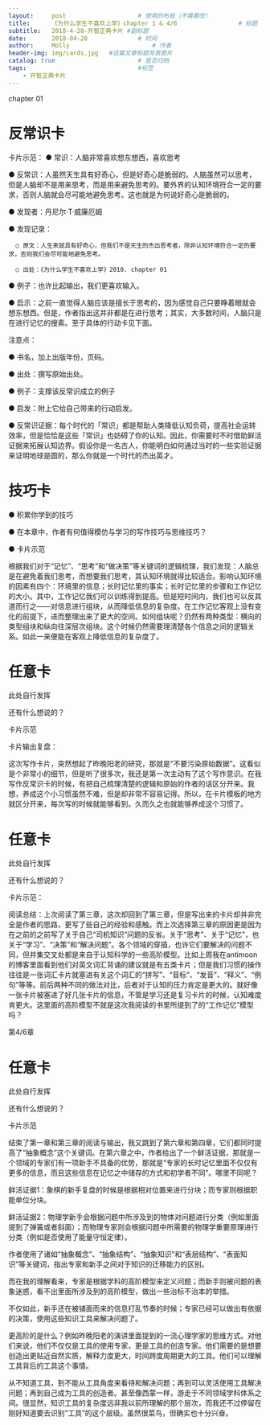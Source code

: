 ```yaml
---
layout:     post   				    # 使用的布局（不需要改）
title:      《为什么学生不喜欢上学》chapter 1 & 4/6 				# 标题
subtitle:   2018-4-28-开智正典卡片 #副标题
date:       2018-04-28 				# 时间
author:     Molly 						# 作者
header-img: img/cards.jpg 	#这篇文章标题背景图片
catalog: true 						# 是否归档
tags:								#标签
    - 开智正典卡片
---
```


chapter 01

# 反常识卡

卡片示范：
  ● 常识：人脑非常喜欢想东想西，喜欢思考

  ● 反常识：人虽然天生具有好奇心，但是好奇心是脆弱的。人脑虽然可以思考，但是人脑却不是用来思考，而是用来避免思考的。要外界的认知环境符合一定的要求，否则人脑就会尽可能地避免思考。这也就是为何说好奇心是脆弱的。

  ● 发现者：丹尼尔·T·威廉厄姆

  ● 发现记录：

      ○ 原文：人生来就具有好奇心，但我们不是天生的杰出思考者，除非认知环境符合一定的要求，否则我们会尽可能地避免思考。

      ○ 出处：《为什么学生不喜欢上学》2010. chapter 01

  ● 例子：也许比起输出，我们更喜欢输入。

  ● 启示：之前一直觉得人脑应该是擅长于思考的，因为感觉自己只要睁着眼就会想东想西。但是，作者指出这并非都是在进行思考；其实，大多数时间，人脑只是在进行记忆的搜索。至于具体的行动卡见下面。

注意点：

  ● 书名，加上出版年份，页码。

  ● 出处：撰写原始出处。

  ● 例子：支撑该反常识成立的例子

  ● 启发：附上它给自己带来的行动启发。

  ● 反常识证据：每个时代的「常识」都是帮助人类降低认知负荷，提高社会运转效率，但是恰恰是这些「常识」也妨碍了你的认知。因此，你需要时不时借助鲜活证据来拓展认知边界。假设你是一名古人，你能明白如何通过当时的一些实验证据来证明地球是圆的，那么你就是一个时代的杰出英才。


# 技巧卡

  ● 积累你学到的技巧

  ●  在本章中，作者有何值得模仿与学习的写作技巧与思维技巧？

  ● 卡片示范

  根据我们对于“记忆”、“思考”和“做决策”等关键词的逻辑梳理，我们发现：人脑总是在避免着我们思考，而想要我们思考，其认知环境就得比较适合。影响认知环境的因素有四个：环境里的信息；长时记忆里的事实；长时记忆里的步骤和工作记忆的大小。其中，工作记忆我们可以训练得到提高。但是短时间内，我们也可以反其道而行之——对信息进行组块，从而降低信息的复杂度。在工作记忆客观上没有变化的前提下，进而整理出来了更大的空间。如何组块呢？仍然有两种类型：横向的类型组块和纵向往深层次组块。这个时候仍然需要理清楚各个信息之间的逻辑关系。如此一来便能在客观上降低信息的复杂度了。


# 任意卡

  此处自行发挥

  还有什么想说的？

  卡片示范

卡片输出复盘：

这次写作卡片，突然想起了昨晚阳老的研究，那就是“不要污染原始数据”。这看似是个非常小的细节，但是听了很多次，我还是第一次主动有了这个写作意识。在我写作反常识卡的时候，有把自己梳理清楚的逻辑和原始的作者的话区分开来。我想，养成这个小习惯虽然不难，但是却非常不容易记得。所以，在卡片模板的地方就区分开来，每次写的时候就能够看到。久而久之也就能够养成这个习惯了。


# 任意卡

此处自行发挥

还有什么想说的？

卡片示范：

阅读总结：上次阅读了第三章，这次却回到了第三章，但是写出来的卡片却并非完全是作者的思路，更写了些自己的经验和感触。而上次选择第三章的原因更是因为在之前的之前写了关于自己“司机知识”问题的反省。关于“思考”、关于“记忆”，也关于“学习”、“决策”和“解决问题”。各个领域的穿插，也许它们要解决的问题不同，但并集交叉处都是来自于认知科学的一些高阶模型。比如上周我在antimoon的博客里面看到他们对英文词汇背诵的建议就是有五类卡片；但是我们习惯的操作往往是一张词汇卡片就塞进有关这个词汇的“拼写”、“音标”、“发音”、“释义”、“例句”等等。前后两种不同的做法对比，后者对于认知的压力肯定是更大的。就好像一张卡片被塞进了好几张卡片的信息，不管是学习还是复习卡片的时候，认知难度肯更大。这里面的高阶模型不就是这次我阅读的书里所提到了的“工作记忆”模型吗？


第4/6章

# 任意卡
此处自行发挥

还有什么想说的？

卡片示范

结束了第一章和第三章的阅读与输出，我又跳到了第六章和第四章，它们都同时提高了“抽象概念”这个关键词。在第六章之中，作者给出了一个鲜活证据，那就是一个领域的专家们有一项新手不具备的优势，那就是“专家的长时记忆里面不仅仅有更多的信息，而且这些信息在记忆之中储存的方式和初学者不同”。哪里不同呢？

鲜活证据1：象棋的新手复盘的时候是根据相对位置来进行分块；而专家则根据职能单位分块。

鲜活证据2：物理学新手会根据问题中所涉及到的物体对问题进行分类（例如里面提到了弹簧或者斜面）；而物理专家则会根据问题中所需要的物理学重要原理进行分类（例如是否使用了能量守恒定律）。

作者使用了诸如“抽象概念”、“抽象结构”、“抽象知识”和“表层结构”、“表面知识”等关键词，指出专家和新手之间对于知识的迁移能力的区别。

而在我的理解看来，专家是根据学科的高阶模型来定义问题；而新手则被问题的表象迷惑，看不出里面所涉及到的高阶模型，做出一些治标不治本的举措。

不仅如此，新手还在被铺面而来的信息打乱节奏的时候；专家已经可以做出有依据的决策，使用这些知识工具来解决问题了。

更高阶的是什么？例如昨晚阳老的演讲里面提到的一流心理学家的思维方式。对他们来说，他们不仅仅是工具的使用专家，更是工具的创造专家。他们需要的是想要创造出更贴近自然实质，解释力度更大，时间跨度周期更大的工具。他们可以理解工具背后的工具这个事情。

从不知道工具，到不能从工具角度来看待和解决问题；再到可以灵活使用工具解决问题；再到自己成为工具的创造者。甚至像西蒙一样，游走于不同领域学科体系之间。很显然，知识工具的复杂度远非我以前所理解的那个层次，而我还不过停留在刚好知道要去识别“工具”的这个层级。虽然很菜鸟，但确实也十分兴奋。
